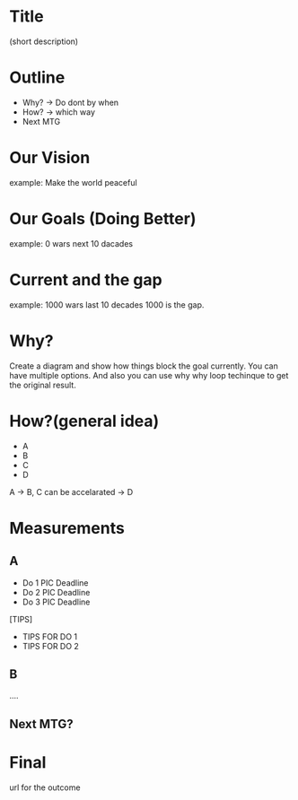 # Title

(short description)

# Outline
- Why? -> Do dont by when
- How? -> which way
- Next MTG

# Our Vision
example: Make the world peaceful

# Our Goals (Doing Better)
example: 0 wars next 10 dacades

# Current and the gap
example: 1000 wars last 10 decades
1000 is the gap.

# Why?

Create a diagram and show how things block the goal currently.
You can have multiple options.
And also you can use why why loop techinque to get the original result.

# How?(general idea)

- A
- B
- C
- D

A -> B, C can be accelarated -> D

# Measurements

## A

- Do 1 PIC Deadline
- Do 2 PIC Deadline
- Do 3 PIC Deadline

[TIPS]
- TIPS FOR DO 1
- TIPS FOR DO 2

## B
....

## Next MTG?

# Final
url for the outcome

